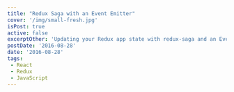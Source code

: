 ```yaml
---
title: "Redux Saga with an Event Emitter"
cover: '/img/small-fresh.jpg'
isPost: true
active: false
excerptOther: 'Updating your Redux app state with redux-saga and an EventEmitter.'
postDate: '2016-08-28'
date: '2016-08-28'
tags:
 - React
 - Redux
 - JavaScript
---
```

